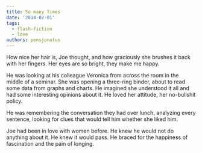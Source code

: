 ```yaml
---
title: So many Times
date: '2014-02-01'
tags:
  - flash-fiction
  - love
authors: pensjonatus
---
```


How nice her hair is, Joe thought, and how graciously she brushes it back with
her fingers. Her eyes are so bright, they make me happy.

<!-- truncate -->

He was looking at his colleague Veronica from across the room in the middle of a
seminar. She was opening a three-ring binder, about to read some data from
graphs and charts. He imagined she understood it all and had some interesting
opinions about it. He loved her attitude, her no-bullshit policy.

He was remembering the conversation they had over lunch, analyzing every
sentence, looking for clues that would tell him whether she liked him.

Joe had been in love with women before. He knew he would not do anything about
it. He knew it would pass. He braced for the happiness of fascination and the
pain of longing.
